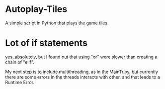 # Autoplay-Tiles
A simple script in Python that plays the game tiles.

# Lot of if statements
yes, absolutely, but I found out that using "or" were slower than creating a chain of "elif". 

My next step is to include multithreading, as in the MainTr.py, but currently there are some errors in the threads interacts with other, and that leads to a Runtime Error.
